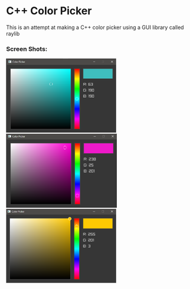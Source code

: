 # C++ Color Picker
This is an attempt at making a C++ color picker using a GUI library called raylib

### Screen Shots:
<img src = "/images/img (1).png" height = "200" >

<img src = "/images/img (2).png" height = "200" >

<img src = "/images/img (3).png" height = "200" >
